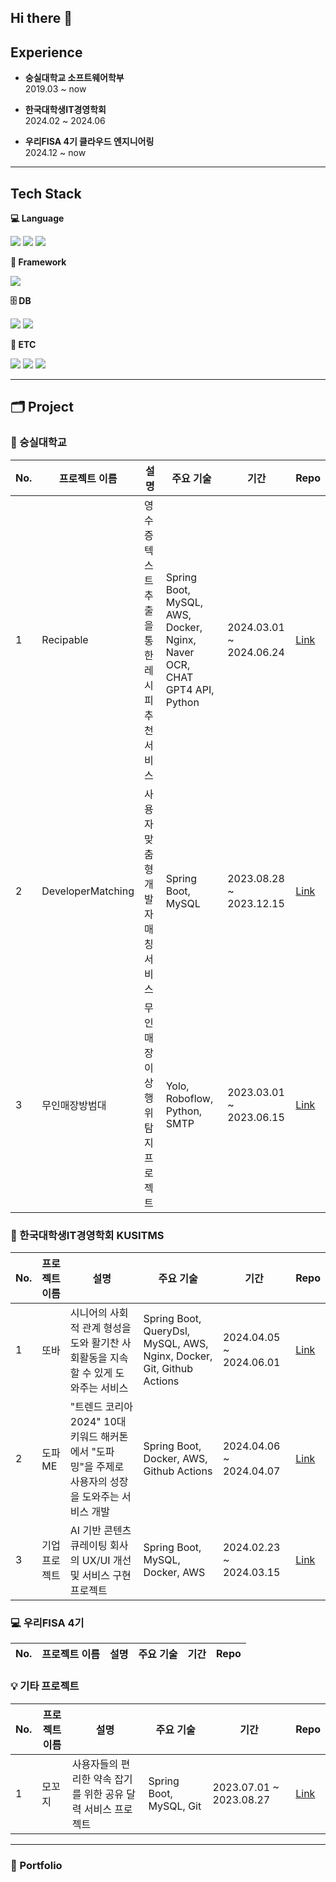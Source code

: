 ## Hi there 👋

<!--
**Jeongho427/Jeongho427** is a ✨ _special_ ✨ repository because its `README.md` (this file) appears on your GitHub profile.

Here are some ideas to get you started:

- 🔭 I’m currently working on ...
- 🌱 I’m currently learning ...
- 👯 I’m looking to collaborate on ...
- 🤔 I’m looking for help with ...
- 💬 Ask me about ...
- 📫 How to reach me: ...
- 😄 Pronouns: ...
- ⚡ Fun fact: ...
-->

## Experience  
- **숭실대학교 소프트웨어학부**  
  2019.03 ~ now  

- **한국대학생IT경영학회**  
  2024.02 ~ 2024.06  

- **우리FISA 4기 클라우드 엔지니어링**  
  2024.12 ~ now

---

## Tech Stack  
**💻 Language**  

<img src="https://img.shields.io/badge/c-%2300599C.svg?style=for-the-badge&logo=c&logoColor=white"> <img src="https://img.shields.io/badge/c++-%2300599C.svg?style=for-the-badge&logo=c%2B%2B&logoColor=white"> <img src="https://img.shields.io/badge/java-007396?style=for-the-badge&logo=OpenJDK&logoColor=white">

**🌱 Framework**  

<img src="https://img.shields.io/badge/spring-6DB33F?style=for-the-badge&logo=spring&logoColor=white">  

**🗄️ DB**  

<img src="https://img.shields.io/badge/oracle-F80000?style=for-the-badge&logo=oracle&logoColor=white"> <img src="https://img.shields.io/badge/mysql-4479A1?style=for-the-badge&logo=mysql&logoColor=white">  

**🔧 ETC**  

<img src="https://img.shields.io/badge/git-F05032?style=for-the-badge&logo=git&logoColor=white">  <img src="https://img.shields.io/badge/github-181717?style=for-the-badge&logo=github&logoColor=white"> <img src="https://img.shields.io/badge/docker-%230db7ed.svg?style=for-the-badge&logo=docker&logoColor=white">

---
## 🗂️  Project 

### 🏫 숭실대학교

| No. | 프로젝트 이름 | 설명 | 주요 기술 | 기간 | Repo |
|-----|-----------|-----|---------|------|------|
| 1   | Recipable | 영수증 텍스트 추출을 통한 레시피 추천 서비스 | Spring Boot, MySQL, AWS, Docker, Nginx, Naver OCR, CHAT GPT4 API, Python | 2024.03.01 ~ 2024.06.24 | [Link](https://github.com/ssu-Recipable/BackEnd) |
| 2   | DeveloperMatching | 사용자 맞춤형 개발자 매칭 서비스 | Spring Boot, MySQL | 2023.08.28 ~ 2023.12.15 | [Link](https://github.com/SSUDM/BackEnd) |
| 3   | 무인매장방범대    | 무인매장 이상행위 탐지 프로젝트 | Yolo, Roboflow, Python, SMTP | 2023.03.01 ~ 2023.06.15 | [Link](https://github.com/MooinBoanBangwidae) |

### 🚀 한국대학생IT경영학회 KUSITMS

| No. | 프로젝트 이름 | 설명 | 주요 기술 | 기간 | Repo |
|-----|-----------|-----|---------|------|------|
| 1   | 또바       | 시니어의 사회적 관계 형성을 도와 활기찬 사회활동을 지속할 수 있게 도와주는 서비스 | Spring Boot, QueryDsl, MySQL, AWS, Nginx, Docker, Git, Github Actions | 2024.04.05 ~ 2024.06.01 | [Link](https://github.com/Kusitms-29th-Meetup-TeamE) |
| 2   | 도파ME     | "트렌드 코리아 2024" 10대 키워드 해커톤에서 "도파밍"을 주제로 사용자의 성장을 도와주는 서비스 개발 | Spring Boot, Docker, AWS, Github Actions | 2024.04.06 ~ 2024.04.07 | [Link](https://github.com/Kusitms-29th-Hackathon-E/backend) |
| 3   | 기업 프로젝트 | AI 기반 콘텐츠 큐레이팅 회사의 UX/UI 개선 및 서비스 구현 프로젝트 | Spring Boot, MySQL, Docker, AWS | 2024.02.23 ~ 2024.03.15 | [Link](https://github.com/Kusitms-29th-Soullive-C/backend) |

### 💻 우리FISA 4기
| No. | 프로젝트 이름 | 설명 | 주요 기술 | 기간 | Repo |
|-----|-----------|-----|---------|------|------|

### 💡 기타 프로젝트

| No. | 프로젝트 이름 | 설명 | 주요 기술 | 기간 | Repo |
|-----|-----------|-----|---------|------|------|
|1 | 모꼬지 | 사용자들의 편리한 약속 잡기를 위한 공유 달력 서비스 프로젝트 | Spring Boot, MySQL, Git | 2023.07.01 ~ 2023.08.27 | [Link](https://github.com/Hrepay/Summer_Vacation_Project) |

---

### 📌 Portfolio

